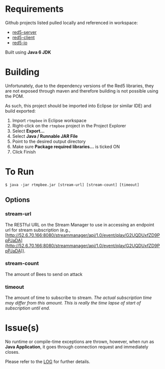 Requirements
===

Github projects listed pulled locally and referenced in workspace:

* [red5-server](https://github.com/Red5/red5-server)
* [red5-client](https://github.com/Red5/red5-client)
* [red5-io](https://github.com/Red5/red5-io)

Built using **Java 6 JDK**

Building
===
Unfortunately, due to the dependency versions of the Red5 libraries, they are not exposed through maven and therefore building is not possible using the POM.

As such, this project should be imported into Eclipse (or similar IDE) and build exported:

1. Import `rtmpbee` in Eclipse workspace
2. Right-click on the `rtmpbee` project in the Project Explorer
3. Select __Export...__
4. Select __Java / Runnable JAR File__
5. Point to the desired output directory
6. Make sure __Package required libraries...__ is ticked ON
7. Click Finish


To Run
===

```
$ java -jar rtmpbee.jar [stream-url] [stream-count] [timeout]
```

Options
---

### stream-url
The RESTful URL on the Stream Manager to use in accessing an endpoint url for stream subscription (e.g., [http://52.6.70.166:8080/streammanager/api/1.0/event/play/G2UQDUxfZD9PpPJaDA](http://52.6.70.166:8080/streammanager/api/1.0/event/play/G2UQDUxfZD9PpPJaDA)).

### stream-count
The amount of Bees to send on attack

### timeout
The amount of time to subscribe to stream. _The actual subscription time may differ from this amount. This is really the time lapse of start of subscription until end._

Issue(s)
===
No runtime or compile-time exceptions are thrown, however, when run as **Java Application**, it goes through connection request and immediately closes.

Please refer to the [LOG](https://github.com/infrared5/rtmpbee/blob/master/LOG.txt) for further details.